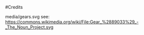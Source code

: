 ﻿#Credits

media/gears.svg see: https://commons.wikimedia.org/wiki/File:Gear_%2889033%29_-_The_Noun_Project.svg
